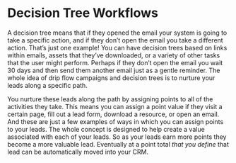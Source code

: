 # Decision Tree Workflows



A decision tree means that if they opened the email your system is going to take a specific action, and if they don’t open the email you take a different action. That’s just one example! You can have decision trees based on links within emails, assets that they’ve downloaded, or a variety of other tasks that the user might perform. Perhaps if they don’t open the email you wait 30 days and then send them another email just as a gentle reminder. The whole idea of drip flow campaigns and decision trees is to nurture your leads along a specific path.  



You nurture these leads along the path by assigning points to all of the activities they take. This means you can assign a point value if they visit a certain page, fill out a lead form, download a resource, or open an email. And these are just a few examples of ways in which you can assign points to your leads. The whole concept is designed to help create a value associated with each of your leads. So as your leads earn more points they become a more valuable lead. Eventually at a point total *that you define* that lead can be automatically moved into your CRM.